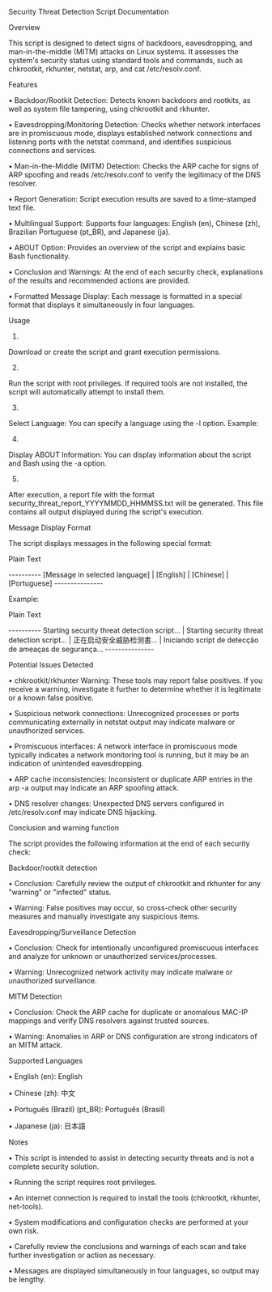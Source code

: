 Security Threat Detection Script Documentation

Overview

This script is designed to detect signs of backdoors, eavesdropping, and man-in-the-middle (MITM) attacks on Linux systems. It assesses the system's security status using standard tools and commands, such as chkrootkit, rkhunter, netstat, arp, and cat /etc/resolv.conf.

Features

•
Backdoor/Rootkit Detection: Detects known backdoors and rootkits, as well as system file tampering, using chkrootkit and rkhunter.

•
Eavesdropping/Monitoring Detection: Checks whether network interfaces are in promiscuous mode, displays established network connections and listening ports with the netstat command, and identifies suspicious connections and services.

•
Man-in-the-Middle (MITM) Detection: Checks the ARP cache for signs of ARP spoofing and reads /etc/resolv.conf to verify the legitimacy of the DNS resolver.

•
Report Generation: Script execution results are saved to a time-stamped text file.

•
Multilingual Support: Supports four languages: English (en), Chinese (zh), Brazilian Portuguese (pt_BR), and Japanese (ja).

•
ABOUT Option: Provides an overview of the script and explains basic Bash functionality.

•
Conclusion and Warnings: At the end of each security check, explanations of the results and recommended actions are provided.

•
Formatted Message Display: Each message is formatted in a special format that displays it simultaneously in four languages.

Usage

1.
Download or create the script and grant execution permissions.

2.
Run the script with root privileges. If required tools are not installed, the script will automatically attempt to install them.

3.
Select Language: You can specify a language using the -l option. Example:

4.
Display ABOUT Information: You can display information about the script and Bash using the -a option.

5.
After execution, a report file with the format security_threat_report_YYYYMMDD_HHMMSS.txt will be generated. This file contains all output displayed during the script's execution.

Message Display Format

The script displays messages in the following special format:

Plain Text

---------- [Message in selected language] | [English] | [Chinese] | [Portuguese] ---------------

Example:

Plain Text

---------- Starting security threat detection script... | Starting security threat detection script... | 正在启动安全威胁检测書... | Iniciando script de detecção de ameaças de segurança... ---------------

Potential Issues Detected

•
chkrootkit/rkhunter Warning: These tools may report false positives. If you receive a warning, investigate it further to determine whether it is legitimate or a known false positive.

•
Suspicious network connections: Unrecognized processes or ports communicating externally in netstat output may indicate malware or unauthorized services.

•
Promiscuous interfaces: A network interface in promiscuous mode typically indicates a network monitoring tool is running, but it may be an indication of unintended eavesdropping.

•
ARP cache inconsistencies: Inconsistent or duplicate ARP entries in the arp -a output may indicate an ARP spoofing attack.

•
DNS resolver changes: Unexpected DNS servers configured in /etc/resolv.conf may indicate DNS hijacking.

Conclusion and warning function

The script provides the following information at the end of each security check:

Backdoor/rootkit detection

•
Conclusion: Carefully review the output of chkrootkit and rkhunter for any "warning" or "infected" status.

•
Warning: False positives may occur, so cross-check other security measures and manually investigate any suspicious items.

Eavesdropping/Surveillance Detection

•
Conclusion: Check for intentionally unconfigured promiscuous interfaces and analyze for unknown or unauthorized services/processes.

•
Warning: Unrecognized network activity may indicate malware or unauthorized surveillance.

MITM Detection

•
Conclusion: Check the ARP cache for duplicate or anomalous MAC-IP mappings and verify DNS resolvers against trusted sources.

•
Warning: Anomalies in ARP or DNS configuration are strong indicators of an MITM attack.

Supported Languages

•
English (en): English

•
Chinese (zh): 中文

•
Português (Brazil) (pt_BR): Português (Brasil)

•
Japanese (ja): 日本語

Notes

•
This script is intended to assist in detecting security threats and is not a complete security solution.

•
Running the script requires root privileges.

•
An internet connection is required to install the tools (chkrootkit, rkhunter, net-tools).

•
System modifications and configuration checks are performed at your own risk.

•
Carefully review the conclusions and warnings of each scan and take further investigation or action as necessary.

•
Messages are displayed simultaneously in four languages, so output may be lengthy.
